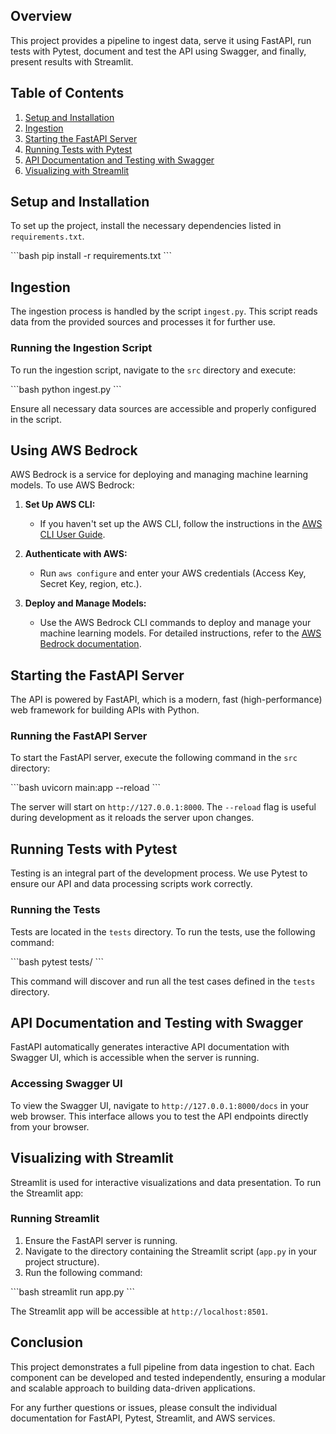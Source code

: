 ## Overview

This project provides a pipeline to ingest data, serve it using FastAPI, run tests with Pytest, document and test the API using Swagger, and finally, present results with Streamlit.

## Table of Contents
1. [Setup and Installation](#setup-and-installation)
2. [Ingestion](#ingestion)
3. [Starting the FastAPI Server](#starting-the-fastapi-server)
4. [Running Tests with Pytest](#running-tests-with-pytest)
5. [API Documentation and Testing with Swagger](#api-documentation-and-testing-with-swagger)
6. [Visualizing with Streamlit](#visualizing-with-streamlit)


## Setup and Installation

To set up the project, install the necessary dependencies listed in `requirements.txt`.

\`\`\`bash
pip install -r requirements.txt
\`\`\`

## Ingestion

The ingestion process is handled by the script `ingest.py`. This script reads data from the provided sources and processes it for further use.

### Running the Ingestion Script

To run the ingestion script, navigate to the `src` directory and execute:

\`\`\`bash
python ingest.py
\`\`\`

Ensure all necessary data sources are accessible and properly configured in the script.


## Using AWS Bedrock

AWS Bedrock is a service for deploying and managing machine learning models. To use AWS Bedrock:

1. **Set Up AWS CLI:**
   - If you haven't set up the AWS CLI, follow the instructions in the [AWS CLI User Guide](https://docs.aws.amazon.com/cli/latest/userguide/cli-configure-quickstart.html).

2. **Authenticate with AWS:**
   - Run `aws configure` and enter your AWS credentials (Access Key, Secret Key, region, etc.).

3. **Deploy and Manage Models:**
   - Use the AWS Bedrock CLI commands to deploy and manage your machine learning models. For detailed instructions, refer to the [AWS Bedrock documentation](https://docs.aws.amazon.com/bedrock/latest/userguide/what-is-bedrock.html).

## Starting the FastAPI Server

The API is powered by FastAPI, which is a modern, fast (high-performance) web framework for building APIs with Python.

### Running the FastAPI Server

To start the FastAPI server, execute the following command in the `src` directory:

\`\`\`bash
uvicorn main:app --reload
\`\`\`

The server will start on `http://127.0.0.1:8000`. The `--reload` flag is useful during development as it reloads the server upon changes.

## Running Tests with Pytest

Testing is an integral part of the development process. We use Pytest to ensure our API and data processing scripts work correctly.

### Running the Tests

Tests are located in the `tests` directory. To run the tests, use the following command:

\`\`\`bash
pytest tests/
\`\`\`

This command will discover and run all the test cases defined in the `tests` directory.

## API Documentation and Testing with Swagger

FastAPI automatically generates interactive API documentation with Swagger UI, which is accessible when the server is running.

### Accessing Swagger UI

To view the Swagger UI, navigate to `http://127.0.0.1:8000/docs` in your web browser. This interface allows you to test the API endpoints directly from your browser.

## Visualizing with Streamlit

Streamlit is used for interactive visualizations and data presentation. To run the Streamlit app:

### Running Streamlit

1. Ensure the FastAPI server is running.
2. Navigate to the directory containing the Streamlit script (`app.py` in your project structure).
3. Run the following command:

\`\`\`bash
streamlit run app.py
\`\`\`

The Streamlit app will be accessible at `http://localhost:8501`.




## Conclusion

This project demonstrates a full pipeline from data ingestion to chat. Each component can be developed and tested independently, ensuring a modular and scalable approach to building data-driven applications.

For any further questions or issues, please consult the individual documentation for FastAPI, Pytest, Streamlit, and AWS services.
